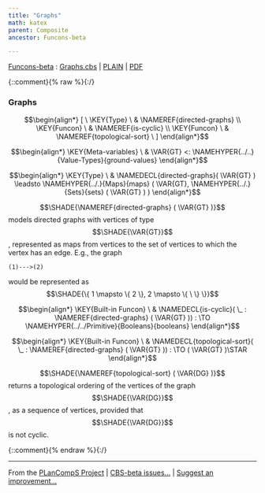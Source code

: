 ```yaml
---
title: "Graphs"
math: katex
parent: Composite
ancestor: Funcons-beta

---
```

[Funcons-beta] : [Graphs.cbs] \| [PLAIN] \| [PDF]

{::comment}{% raw %}{:/}

### Graphs
               


$$\begin{align*}
  [ \
  \KEY{Type} \ & \NAMEREF{directed-graphs} \\
  \KEY{Funcon} \ & \NAMEREF{is-cyclic} \\
  \KEY{Funcon} \ & \NAMEREF{topological-sort}
  \ ]
\end{align*}$$

$$\begin{align*}
  \KEY{Meta-variables} \
  & \VAR{GT} <: \NAMEHYPER{../..}{Value-Types}{ground-values}
\end{align*}$$

$$\begin{align*}
  \KEY{Type} \ 
  & \NAMEDECL{directed-graphs}(
                       \VAR{GT} )  
    \leadsto \NAMEHYPER{../.}{Maps}{maps}
               (  \VAR{GT}, 
                      \NAMEHYPER{../.}{Sets}{sets}
                       (  \VAR{GT} ) )
\end{align*}$$


  $$\SHADE{\NAMEREF{directed-graphs}
           (  \VAR{GT} )}$$ models directed graphs with vertices of type $$\SHADE{\VAR{GT}}$$,
  represented as maps from vertices to the set of vertices to which the
  vertex has an edge.  E.g., the graph

    (1)--->(2)

  would be represented as $$\SHADE{\{ 1 \mapsto 
              \{  2 \}, 
            2 \mapsto 
              \{   \  \} \}}$$  


$$\begin{align*}
  \KEY{Built-in Funcon} \
  & \NAMEDECL{is-cyclic}(
                       \_ : \NAMEREF{directed-graphs}
                                 (  \VAR{GT} )) 
    :  \TO \NAMEHYPER{../../Primitive}{Booleans}{booleans} 
\end{align*}$$

$$\begin{align*}
  \KEY{Built-in Funcon} \
  & \NAMEDECL{topological-sort}(
                       \_ : \NAMEREF{directed-graphs}
                                 (  \VAR{GT} )) 
    :  \TO (  \VAR{GT} )\STAR 
\end{align*}$$


  $$\SHADE{\NAMEREF{topological-sort}
           (  \VAR{DG} )}$$ returns a topological ordering of the vertices
  of the graph $$\SHADE{\VAR{DG}}$$, as a sequence of vertices, provided that $$\SHADE{\VAR{DG}}$$ is not
  cyclic.



[Funcons-beta]: /CBS-beta/math/Funcons-beta
  "FUNCONS-BETA"
[Unstable-Funcons-beta]: /CBS-beta/math/Unstable-Funcons-beta
  "UNSTABLE-FUNCONS-BETA"
[Languages-beta]: /CBS-beta/math/Languages-beta
  "LANGUAGES-BETA"
[Unstable-Languages-beta]: /CBS-beta/math/Unstable-Languages-beta
  "UNSTABLE-LANGUAGES-BETA"
[CBS-beta]: /CBS-beta
  "CBS-BETA"
[Graphs.cbs]: https://github.com/plancomps/CBS-beta/blob/master/Funcons-beta/Values/Composite/Graphs/Graphs.cbs
  "CBS SOURCE FILE ON GITHUB"
[PLAIN]: /CBS-beta/docs/Funcons-beta/Values/Composite/Graphs
  "CBS SOURCE WEB PAGE"
 [PRETTY]: /CBS-beta/math/Funcons-beta/Values/Composite/Graphs
  "CBS-KATEX WEB PAGE"
[PDF]: /CBS-beta/math/Funcons-beta/Values/Composite/Graphs/Graphs.pdf
  "CBS-LATEX PDF FILE"
[PLanCompS Project]: https://plancomps.github.io
  "PROGRAMMING LANGUAGE COMPONENTS AND SPECIFICATIONS PROJECT HOME PAGE"
{::comment}{% endraw %}{:/}

____
From the [PLanCompS Project] | [CBS-beta issues...] | [Suggest an improvement...]

[CBS-beta issues...]: https://github.com/plancomps/CBS-beta/issues
  "CBS-BETA ISSUE REPORTS ON GITHUB"
[Suggest an improvement...]: mailto:plancomps@gmail.com?Subject=CBS-beta%20-%20comment&Body=Re%3A%20CBS-beta%20specification%20at%20Values/Composite/Graphs/Graphs.cbs%0A%0AComment/Query/Issue/Suggestion%3A%0A%0A%0ASignature%3A%0A
  "GENERATE AN EMAIL TEMPLATE"
